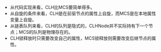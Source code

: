 + 从代码实现来看，CLH比MCS要简单得多。
+ 从自旋的条件来看，CLH是在前驱节点的属性上自旋，而MCS是在本地属性变量上自旋。
+ 从链表队列来看，CLH的队列是隐式的，CLHNode并不实际持有下一个节点；MCS的队列是物理存在的。
+ CLH锁释放时只需要改变自己的属性，MCS锁释放则需要改变后继节点的属性。